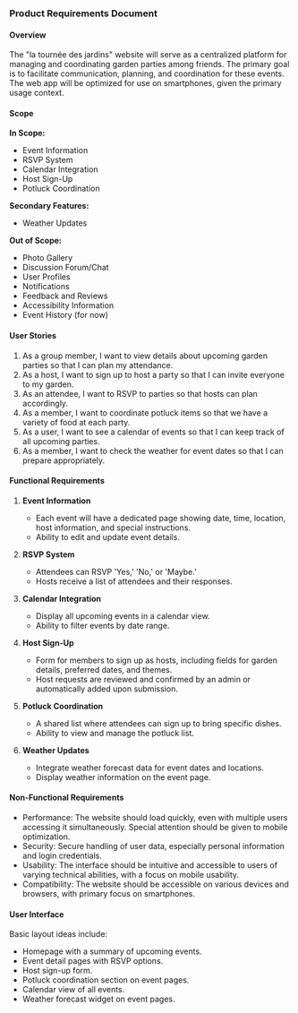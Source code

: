### Product Requirements Document

#### Overview
The "la tournée des jardins" website will serve as a centralized platform for managing and coordinating garden parties among friends. The primary goal is to facilitate communication, planning, and coordination for these events. The web app will be optimized for use on smartphones, given the primary usage context.

#### Scope

**In Scope:**
- Event Information
- RSVP System
- Calendar Integration
- Host Sign-Up
- Potluck Coordination

**Secondary Features:**
- Weather Updates

**Out of Scope:**
- Photo Gallery
- Discussion Forum/Chat
- User Profiles
- Notifications
- Feedback and Reviews
- Accessibility Information
- Event History (for now)

#### User Stories

1. As a group member, I want to view details about upcoming garden parties so that I can plan my attendance.
2. As a host, I want to sign up to host a party so that I can invite everyone to my garden.
3. As an attendee, I want to RSVP to parties so that hosts can plan accordingly.
4. As a member, I want to coordinate potluck items so that we have a variety of food at each party.
5. As a user, I want to see a calendar of events so that I can keep track of all upcoming parties.
6. As a member, I want to check the weather for event dates so that I can prepare appropriately.

#### Functional Requirements

1. **Event Information**
   - Each event will have a dedicated page showing date, time, location, host information, and special instructions.
   - Ability to edit and update event details.

2. **RSVP System**
   - Attendees can RSVP 'Yes,' 'No,' or 'Maybe.'
   - Hosts receive a list of attendees and their responses.

3. **Calendar Integration**
   - Display all upcoming events in a calendar view.
   - Ability to filter events by date range.

4. **Host Sign-Up**
   - Form for members to sign up as hosts, including fields for garden details, preferred dates, and themes.
   - Host requests are reviewed and confirmed by an admin or automatically added upon submission.

5. **Potluck Coordination**
   - A shared list where attendees can sign up to bring specific dishes.
   - Ability to view and manage the potluck list.

6. **Weather Updates**
   - Integrate weather forecast data for event dates and locations.
   - Display weather information on the event page.

#### Non-Functional Requirements

- Performance: The website should load quickly, even with multiple users accessing it simultaneously. Special attention should be given to mobile optimization.
- Security: Secure handling of user data, especially personal information and login credentials.
- Usability: The interface should be intuitive and accessible to users of varying technical abilities, with a focus on mobile usability.
- Compatibility: The website should be accessible on various devices and browsers, with primary focus on smartphones.

#### User Interface

Basic layout ideas include:
- Homepage with a summary of upcoming events.
- Event detail pages with RSVP options.
- Host sign-up form.
- Potluck coordination section on event pages.
- Calendar view of all events.
- Weather forecast widget on event pages.
